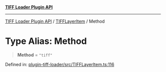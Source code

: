 [**TIFF Loader Plugin API**](../../../../README.md)

***

[TIFF Loader Plugin API](../../../../README.md) / [TIFFLayerItem](../README.md) / Method

# Type Alias: Method

> **Method** = `"tiff"`

Defined in: [plugin-tiff-loader/src/TIFFLayerItem.ts:116](https://github.com/dde-platform/dde-earth/blob/1c662e264951e9ef40c572b3bb6146b318e5a126/packages/plugin-tiff-loader/src/TIFFLayerItem.ts#L116)
